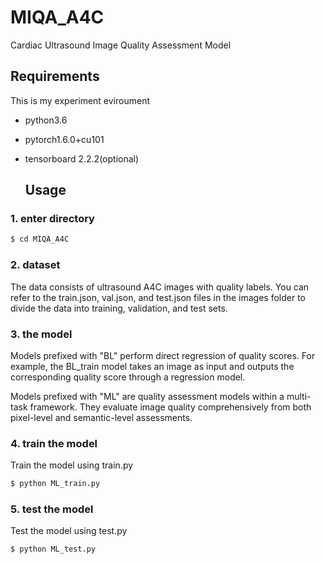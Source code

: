 # MIQA_A4C
Cardiac Ultrasound Image Quality Assessment Model

## Requirements

This is my experiment eviroument

- python3.6

- pytorch1.6.0+cu101

- tensorboard 2.2.2(optional)

  ## Usage

### 1. enter directory

```python
$ cd MIQA_A4C
```

### 2. dataset

The data consists of ultrasound A4C images with quality labels. You can refer to the train.json, val.json, and test.json files in the images folder to divide the data into training, validation, and test sets.

### 3. the model

Models prefixed with "BL" perform direct regression of quality scores. For example, the BL_train model takes an image as input and outputs the corresponding quality score through a regression model.

Models prefixed with "ML" are quality assessment models within a multi-task framework. They evaluate image quality comprehensively from both pixel-level and semantic-level assessments.

### 4. train the model

Train the model using train.py

```python
$ python ML_train.py
```

### 5. test the model

Test the model using test.py

```python
$ python ML_test.py
```
